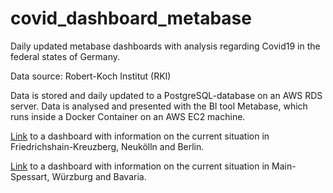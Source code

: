 # covid_dashboard_metabase
Daily updated metabase dashboards with analysis regarding Covid19 in the federal states of Germany.

Data source: Robert-Koch Institut (RKI)

Data is stored and daily updated to a PostgreSQL-database on an AWS RDS server.
Data is analysed and presented with the BI tool Metabase, which runs inside a Docker
Container on an AWS EC2 machine.

[Link](http://ec2-3-123-231-79.eu-central-1.compute.amazonaws.com/public/dashboard/85b0b7de-6aa1-4a0c-a57e-d1e3ad6cc28e) to a dashboard with information on the current situation in Friedrichshain-Kreuzberg, Neukölln and Berlin.

[Link](http://ec2-3-123-231-79.eu-central-1.compute.amazonaws.com/public/dashboard/96406184-1318-449b-8b31-655276cbacaa) to a dashboard with information on the current situation in Main-Spessart, Würzburg and Bavaria.
